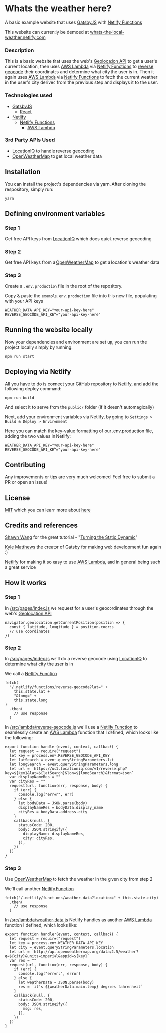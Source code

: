 # Whats the weather here? 

A basic example website that uses [GatsbyJS](https://www.gatsbyjs.org/) with [Netlify Functions](https://www.netlify.com/docs/functions/)

This website can currently be demoed at [whats-the-local-weather.netlify.com](https://whats-the-local-weather.netlify.com/)

### Description

This is a basic website that uses the web's [Geolocation API](https://developer.mozilla.org/en-US/docs/Web/API/Geolocation) to get a user's current location, then uses [AWS Lambda](https://aws.amazon.com/lambda/) via [Netlify Functions](https://www.netlify.com/docs/functions/) to [reverse geocode](https://en.wikipedia.org/wiki/Reverse_geocoding) their coordinates and determine what city the user is in. Then it again uses [AWS Lambda](https://aws.amazon.com/lambda/) via [Netlify Functions](https://www.netlify.com/docs/functions/) to fetch the current weather in the user's city derived from the previous step and displays it to the user.

### Technologies used

- [GatsbyJS](https://www.gatsbyjs.org/)
  - [React](https://reactjs.org/)
- [Netlify](https://www.netlify.com/)
  - [Netlify Functions](https://www.netlify.com/docs/functions/)
    - [AWS Lambda](https://aws.amazon.com/lambda/)

### 3rd Party APIs Used 

- [LocationIQ](https://locationiq.com/) to handle reverse geocoding
- [OpenWeatherMap](https://openweathermap.org/api) to get local weather data

## Installation

You can install the project's dependencies via yarn. After cloning the respository, simply run:

```
yarn
```

## Defining environment variables 

### Step 1
Get free API keys from [LocationIQ](https://locationiq.com/) which does quick reverse geocoding

### Step 2
Get free API keys from a [OpenWeatherMap](https://openweathermap.org/api) to get a location's weather data

### Step 3
Create a `.env.production` file in the root of the repository. 

Copy & paste the `example.env.production` file into this new file, populating with your API keys

```
WEATHER_DATA_API_KEY="your-api-key-here"
REVERSE_GEOCODE_API_KEY="your-api-key-here"
```

## Running the website locally

Now your dependencies and environment are set up, you can run the project locally simply by running: 

```
npm run start
```

## Deploying via Netlify

All you have to do is connect your GitHub repository to [Netlify](https://www.netlify.com/), and add the following deploy command:

```
npm run build
```

And select it to serve from the `public/` folder (if it doesn't automagically)

Next, add your environment variables via Netlify, by going to `Settings > Build & Deploy > Environment`

Here you can match the key-value formatting of our .env.production file, adding the two values in Netlify:

```
WEATHER_DATA_API_KEY="your-api-key-here"
REVERSE_GEOCODE_API_KEY="your-api-key-here"
```

## Contributing
Any improvements or tips are very much welcomed. Feel free to submit a PR or open an issue!

## License
[MIT](/LICENSE) which you can learn more about [here](https://tldrlegal.com/license/mit-license)

## Credits and references

[Shawn Wang](https://www.swyx.io/) for the great tutorial - "[Turning the Static Dynamic](https://www.gatsbyjs.org/blog/2018-12-17-turning-the-static-dynamic/)"

[Kyle Matthews](https://twitter.com/kylemathews) the creator of Gatsby for making web development fun again :)

[Netlify](https://www.netlify.com/) for making it so easy to use [AWS Lambda](https://aws.amazon.com/lambda/), and in general being such a great service


## How it works 

### Step 1
In [/src/pages/index.js](/src/pages/index.js) we request for a user's geocordinates through the web's [Geolocation API](https://developer.mozilla.org/en-US/docs/Web/API/Geolocation) 

```
navigator.geolocation.getCurrentPosition(position => {
  const { latitude, longitude } = position.coords
  // use coordinates
})
```

### Step 2 
In [/src/pages/index.js](/src/pages/index.js) we'll do a reverse geocode using [LocationIQ](https://locationiq.com/) to determine what city the user is in

We call a [Netlify Function](https://www.netlify.com/docs/functions/)
```
fetch(
  "/.netlify/functions/reverse-geocode?lat=" +
    this.state.lat +
    "&long=" +
    this.state.long
)
  .then( 
    // use response
  )
```

In [/src/lambda/reverse-geocode.js](/src/lambda/reverse-geocode.js) we'll use a [Netlify Function](https://www.netlify.com/docs/functions/) to seamlessly create an [AWS Lambda](https://aws.amazon.com/lambda/) function that I defined, which looks like the following:
```
export function handler(event, context, callback) {
  let request = require("request")
  let key = process.env.REVERSE_GEOCODE_API_KEY
  let latSearch = event.queryStringParameters.lat
  let longSearch = event.queryStringParameters.long
  let url = `https://us1.locationiq.com/v1/reverse.php?key=${key}&lat=${latSearch}&lon=${longSearch}&format=json`
  var displayNameRes = ""
  var cityRes = ""
  request(url, function(err, response, body) {
    if (err) {
      console.log("error", err)
    } else {
      let bodyData = JSON.parse(body)
      displayNameRes = bodyData.display_name
      cityRes = bodyData.address.city
    }
    callback(null, {
      statusCode: 200,
      body: JSON.stringify({
        displayName: displayNameRes,
        city: cityRes,
      }),
    })
  })
}
```

### Step 3
Use [OpenWeatherMap](https://openweathermap.org/api) to fetch the weather in the given city from step 2

We'll call another [Netlify Function](https://www.netlify.com/docs/functions/)
```
fetch("/.netlify/functions/weather-data?location=" + this.state.city)
  .then(
    // use response
  )
```

In [/src/lambda/weather-data.js](/src/lambda/weather-data.js) Netlify handles as another [AWS Lambda](https://aws.amazon.com/lambda/) function I defined, which looks like:
```
export function handler(event, context, callback) {
  let request = require("request")
  let key = process.env.WEATHER_DATA_API_KEY
  let city = event.queryStringParameters.location
  let url = `http://api.openweathermap.org/data/2.5/weather?q=${city}&units=imperial&appid=${key}`
  var res = ""
  request(url, function(err, response, body) {
    if (err) {
      console.log("error:", error)
    } else {
      let weatherData = JSON.parse(body)
      res = `it's ${weatherData.main.temp} degrees fahrenheit`
    }
    callback(null, {
      statusCode: 200,
      body: JSON.stringify({
        msg: res,
      }),
    })
  })
}
```